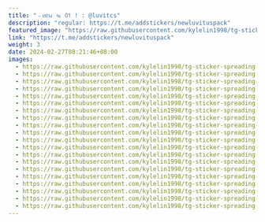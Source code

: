 ```yaml
---
title: "﹣ᥢᥱᥕ ﹪ 𝟢𝟣 ! : @luvitcs"
description: "regular: https://t.me/addstickers/newluvituspack"
featured_image: "https://raw.githubusercontent.com/kylelin1998/tg-sticker-spreading-worldwide-images/main/img/939fa5f2-9aeb-4dae-9010-c22ee6f9822a.jpg"
link: "https://t.me/addstickers/newluvituspack"
weight: 3
date: 2024-02-27T08:21:46+08:00
images:
  - https://raw.githubusercontent.com/kylelin1998/tg-sticker-spreading-worldwide-images/main/img/939fa5f2-9aeb-4dae-9010-c22ee6f9822a.jpg
  - https://raw.githubusercontent.com/kylelin1998/tg-sticker-spreading-worldwide-images/main/img/b645d5a6-b51b-4804-b91c-715fe2d04d6f.jpg
  - https://raw.githubusercontent.com/kylelin1998/tg-sticker-spreading-worldwide-images/main/img/d6ac3193-6606-4b1d-8b33-94b69dba81bc.jpg
  - https://raw.githubusercontent.com/kylelin1998/tg-sticker-spreading-worldwide-images/main/img/b3d4f6ee-c7e0-4091-a4db-5f7620c9c434.jpg
  - https://raw.githubusercontent.com/kylelin1998/tg-sticker-spreading-worldwide-images/main/img/8b2d27be-3da5-4d69-9d15-51d5547d0adf.jpg
  - https://raw.githubusercontent.com/kylelin1998/tg-sticker-spreading-worldwide-images/main/img/cf07ee04-882f-4c8b-a497-8bf6634f6081.jpg
  - https://raw.githubusercontent.com/kylelin1998/tg-sticker-spreading-worldwide-images/main/img/962b312a-e33a-4877-a719-6b658fb60986.jpg
  - https://raw.githubusercontent.com/kylelin1998/tg-sticker-spreading-worldwide-images/main/img/c231d72f-2404-49ae-9395-e8af24d9a0a0.jpg
  - https://raw.githubusercontent.com/kylelin1998/tg-sticker-spreading-worldwide-images/main/img/bda505bc-59f9-4486-840c-c38cf8a7bfbf.jpg
  - https://raw.githubusercontent.com/kylelin1998/tg-sticker-spreading-worldwide-images/main/img/bbbfd947-ed5b-463e-a524-6dfda858d178.jpg
  - https://raw.githubusercontent.com/kylelin1998/tg-sticker-spreading-worldwide-images/main/img/6cbb9408-24b1-4eeb-b041-ad482a48d2c8.jpg
  - https://raw.githubusercontent.com/kylelin1998/tg-sticker-spreading-worldwide-images/main/img/e918052e-f333-4dcd-9e0b-5cafb7f9ac86.jpg
  - https://raw.githubusercontent.com/kylelin1998/tg-sticker-spreading-worldwide-images/main/img/c8dd1495-1f81-412f-acc4-ce04f9c679b7.jpg
  - https://raw.githubusercontent.com/kylelin1998/tg-sticker-spreading-worldwide-images/main/img/2c6b152e-5a72-4ffb-b101-0097ac97548c.jpg
  - https://raw.githubusercontent.com/kylelin1998/tg-sticker-spreading-worldwide-images/main/img/718fb71d-bf2e-4b9e-aeab-463c98a7dcc0.jpg
  - https://raw.githubusercontent.com/kylelin1998/tg-sticker-spreading-worldwide-images/main/img/dc9c7b43-8426-411d-8a2e-2f4fa777c8cf.jpg
  - https://raw.githubusercontent.com/kylelin1998/tg-sticker-spreading-worldwide-images/main/img/a88c1d92-c013-4b0f-a3c5-16381a34c534.jpg
  - https://raw.githubusercontent.com/kylelin1998/tg-sticker-spreading-worldwide-images/main/img/b71c2b09-a635-49d2-b0af-d2784c089fbe.jpg
  - https://raw.githubusercontent.com/kylelin1998/tg-sticker-spreading-worldwide-images/main/img/7c0a928e-bfb2-42b1-a08c-319a82e76fc9.jpg
  - https://raw.githubusercontent.com/kylelin1998/tg-sticker-spreading-worldwide-images/main/img/4fcf221a-ef68-433c-9167-420dc1523642.jpg
---
```

